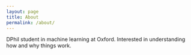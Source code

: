 ```yaml
---
layout: page
title: About
permalink: /about/
---
```



DPhil student in machine learning at Oxford. Interested in understanding how and
why things work.
